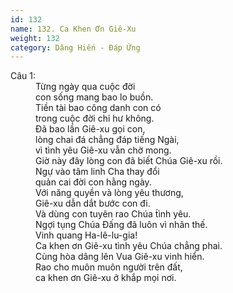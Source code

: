 ```yaml
---
id: 132
name: 132. Ca Khen Ơn Giê-Xu
weight: 132
category: Dâng Hiến - Đáp Ứng
---
```

<dl><dt>Câu 1:</dt><dd data-verse="1">Từng ngày qua cuộc đời <br/>con sống mang bao lo buồn. <br/>Tiền tài bao công danh con có <br/>trong cuộc đời chỉ hư không. <br/>Đã bao lần Giê-xu gọi con, <br/>lòng chai đá chẳng đáp tiếng Ngài, <br/>vì tình yêu Giê-xu vẫn chờ mong. <br/>Giờ này đây lòng con đã biết Chúa Giê-xu rồi. <br/>Ngự vào tâm linh Cha thay đổi <br/>quản cai đời con hằng ngày. <br/>Với năng quyền và lòng yêu thương, <br/>Giê-xu dẫn dắt bước con đi. <br/>Và dùng con tuyên rao Chúa t́ình yêu. <br/>Ngợi tụng Chúa Đấng đã luôn vì nhân thế. <br/>Vinh quang Ha-lê-lu-gia! <br/>Ca khen ơn Giê-xu tình yêu Chúa chẳng phai. <br/>Cùng hòa dâng lên Vua Giê-xu vinh hiển. <br/>Rao cho muôn muôn người trên đất, <br/>ca khen ơn Giê-xu ở khắp mọi nơi. </dd></dl>

